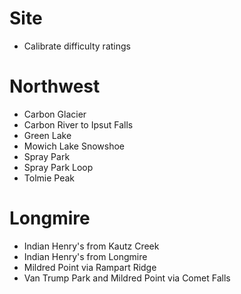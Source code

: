 # Site
* Calibrate difficulty ratings

# Northwest
* Carbon Glacier
* Carbon River to Ipsut Falls
* Green Lake
* Mowich Lake Snowshoe
* Spray Park
* Spray Park Loop
* Tolmie Peak

# Longmire
* Indian Henry's from Kautz Creek
* Indian Henry's from Longmire
* Mildred Point via Rampart Ridge
* Van Trump Park and Mildred Point via Comet Falls
